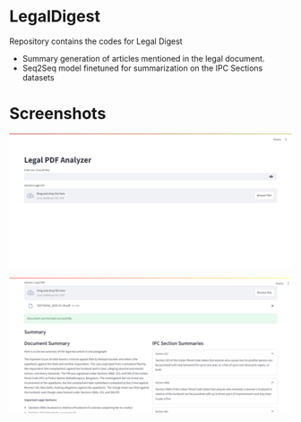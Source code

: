 # LegalDigest

Repository contains the codes for Legal Digest

- Summary generation of articles mentioned in the legal document.
- Seq2Seq model finetuned for summarization on the IPC Sections datasets

# Screenshots
![Interface](https://github.com/ayush9h/LegalDigest/blob/main/Screenshots/streamlit-1.png)

![Output](https://github.com/ayush9h/LegalDigest/blob/main/Screenshots/streamlit-2.png)
